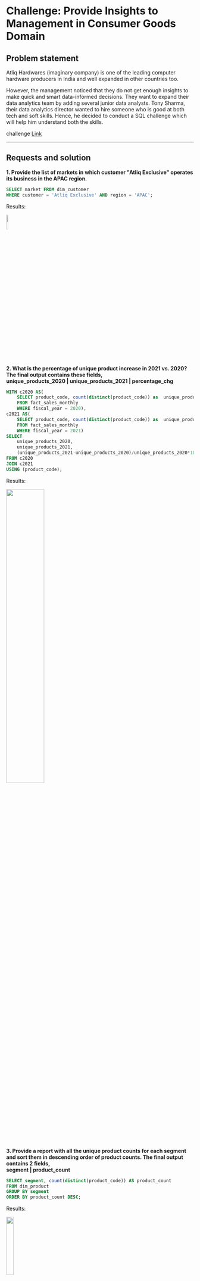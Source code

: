 #  Challenge: Provide Insights to Management in Consumer Goods Domain

## Problem statement
Atliq Hardwares (imaginary company) is one of the leading computer hardware producers in India and well expanded in other countries too.

However, the management noticed that they do not get enough insights to make quick and smart data-informed decisions. They want to expand their data analytics team by adding several junior data analysts. Tony Sharma, their data analytics director wanted to hire someone who is good at both tech and soft skills. Hence, he decided to conduct a SQL challenge which will help him understand both the skills.


challenge [Link](https://codebasics.io/challenge/codebasics-resume-project-challenge)

---

## Requests and solution

**1. Provide the list of markets in which customer "Atliq Exclusive" operates its
business in the APAC region.**

```sql
SELECT market FROM dim_customer
WHERE customer = 'Atliq Exclusive' AND region = 'APAC';

```
Results:

<kdb> <img src="https://github.com/HsiaoChuHao/picture/blob/d67e1b1e2c4814df98fd74b06cdec41bba7722b2/SQL/Challenge/Q1.png" width=10% height=10%>


**2. What is the percentage of unique product increase in 2021 vs. 2020? The final output contains these fields,\
        unique_products_2020 | unique_products_2021 | percentage_chg**

```sql
WITH c2020 AS(
	SELECT product_code, count(distinct(product_code)) as  unique_products_2020
	FROM fact_sales_monthly
	WHERE fiscal_year = 2020),
c2021 AS(
	SELECT product_code, count(distinct(product_code)) as  unique_products_2021
	FROM fact_sales_monthly
    WHERE fiscal_year = 2021)
SELECT 
	unique_products_2020,
    unique_products_2021,
    (unique_products_2021-unique_products_2020)/unique_products_2020*100 AS percentage_chg
FROM c2020
JOIN c2021
USING (product_code);

```
Results:


<kdb> <img src="https://github.com/HsiaoChuHao/picture/blob/d67e1b1e2c4814df98fd74b06cdec41bba7722b2/SQL/Challenge/Q2.png" width=45% height=45%>

**3. Provide a report with all the unique product counts for each segment and sort them in descending order of product counts. The final output contains
2 fields,\
segment | product_count**

```sql
SELECT segment, count(distinct(product_code)) AS product_count
FROM dim_product
GROUP BY segment
ORDER BY product_count DESC;
```
Results:

<kdb> <img src="https://github.com/HsiaoChuHao/picture/blob/d67e1b1e2c4814df98fd74b06cdec41bba7722b2/SQL/Challenge/Q3.png" width=20% height=20%>


**4. Follow-up: Which segment had the most increase in unique products in 2021 vs 2020? The final output contains these fields,
segment | product_count_2020 | product_count_2021 | difference**

```sql
WITH sc2020 AS(
	SELECT p.segment AS segment, count(distinct(s.product_code)) AS product_count_2020
	FROM fact_sales_monthly s
    JOIN dim_product p
    ON s.product_code = p.product_code
	WHERE fiscal_year = 2020
	GROUP BY p.segment),
sc2021 AS(
	SELECT p.segment AS segment, count(distinct(s.product_code)) AS product_count_2021
	FROM fact_sales_monthly s
    JOIN dim_product p
    ON s.product_code = p.product_code
	WHERE fiscal_year = 2021
	GROUP BY p.segment)
SELECT 
	sc2020.segment, product_count_2020, product_count_2021,
	product_count_2021-product_count_2020 AS difference
FROM sc2020 
JOIN sc2021
USING (segment)
ORDER BY difference DESC;
```

Results:

<kdb> <img src="https://github.com/HsiaoChuHao/picture/blob/d67e1b1e2c4814df98fd74b06cdec41bba7722b2/SQL/Challenge/Q4.png" width=50% height=50%>


**5. Get the products that have the highest and lowest manufacturing costs. The final output should contain these fields,
product_code | product | manufacturing_cost**

```sql
SELECT 
	p.product_code, p.product, m. manufacturing_cost
FROM fact_manufacturing_cost m
JOIN dim_product p
ON m.product_code = p. product_code
WHERE manufacturing_cost in
((SELECT max(manufacturing_cost)FROM fact_manufacturing_cost), (SELECT min(manufacturing_cost) FROM fact_manufacturing_cost))
ORDER BY manufacturing_cost DESC;

```
Results:

<kdb> <img src="https://github.com/HsiaoChuHao/picture/blob/d67e1b1e2c4814df98fd74b06cdec41bba7722b2/SQL/Challenge/Q5.png" width=40% height=40%>




**6. Generate a report which contains the top 5 customers who received an average high pre_invoice_discount_pct for the fiscal year 2021 and in the
Indian market. The final output contains these fields,
customer_code | customer | average_discount_percentage**

```sql
SELECT c.customer_code,c.customer, avg(pre_invoice_discount_pct) AS average_discount_percentage
FROM  fact_pre_invoice_deductions p
JOIN dim_customer c
ON p.customer_code = c. customer_code
WHERE fiscal_year = 2021 AND c. market = 'india'
GROUP BY customer_code
ORDER BY average_discount_percentage DESC
LIMIT 5;
```
Results:

<kdb> <img src="https://github.com/HsiaoChuHao/picture/blob/d67e1b1e2c4814df98fd74b06cdec41bba7722b2/SQL/Challenge/Q6.png" width=35% height=35%>



**7. Get the complete report of the Gross sales amount for the customer “Atliq Exclusive” for each month. This analysis helps to get an idea of low and
high-performing months and take strategic decisions. The final report contains these columns:
Month | Year | Gross sales Amount**

```sql
SELECT 
    MONTH(s.date) AS month,
    YEAR (s.date) AS year,
    ROUND(sum(s.sold_quantity* g.gross_price),2)  AS gross_sales_amount
FROM fact_sales_monthly s
JOIN fact_gross_price g
ON s.product_code = g.product_code
JOIN dim_customer c
ON s.customer_code= c. customer_code
WHERE c.customer = 'Atliq Exclusive'
GROUP BY MONTH(s.date) , YEAR (s.date);
```
Results:

<kdb> <img src="https://github.com/HsiaoChuHao/picture/blob/d67e1b1e2c4814df98fd74b06cdec41bba7722b2/SQL/Challenge/q7.png" width=20% height=20%>


**8. In which quarter of 2020, got the maximum total_sold_quantity? The final output contains these fields sorted by the total_sold_quantity,
Quarter
total_sold_quantity**

(1) Create a function for get_fiscal_quarter
```SQL
CREATE DEFINER=`root`@`localhost` FUNCTION `get_fiscal_quarter`(calendar_date DATE) RETURNS char(2) CHARSET utf8mb4
    DETERMINISTIC
BEGIN
DECLARE quarter CHAR(2);
SET quarter = 
	IF (MONTH(calendar_date) IN (9,10,11), 'Q1',
		IF(MONTH(calendar_date) IN (12,1,2), 'Q2',
			IF(MONTH(calendar_date) IN (3,4,5), 'Q3','Q4')));
RETURN quarter;
END;
```

(2)
```sql
SELECT 
	get_fiscal_quarter(date) AS Quarter, 
	sum(sold_quantity) AS total_sold_quantity
FROM fact_sales_monthly
WHERE fiscal_year = 2020
GROUP BY Quarter
ORDER BY total_sold_quantity DESC;
```
Results:

<kdb> <img src="https://github.com/HsiaoChuHao/picture/blob/d67e1b1e2c4814df98fd74b06cdec41bba7722b2/SQL/Challenge/Q8.png" width=20% height=20%>




**9. Which channel helped to bring more gross sales in the fiscal year 2021 and the percentage of contribution? The final output contains these fields,
channel | gross_sales_mln | percentage**


```sql
WITH ctecgs AS(
SELECT 
    c.channel,
    ROUND(sum(s.sold_quantity* g.gross_price),2)/1000000  AS gross_sales_mln
FROM fact_sales_monthly s
JOIN fact_gross_price g
ON s.product_code = g.product_code
JOIN dim_customer c
ON s.customer_code= c. customer_code
WHERE s.fiscal_year = 2021
GROUP BY c.channel)
SELECT *,
	ROUND(gross_sales_mln*100/sum(gross_sales_mln) over() ,2) AS percentage
FROM ctecgs
GROUP BY channel
ORDER BY percentage DESC;
```

Results:

<kdb> <img src="https://github.com/HsiaoChuHao/picture/blob/d67e1b1e2c4814df98fd74b06cdec41bba7722b2/SQL/Challenge/Q9%20.png" width=30% height=30%>


**10. Get the Top 3 products in each division that have a high total_sold_quantity in the fiscal_year 2021? The final output contains these fields,
division | product_code | product | total_sold_quantity | rank_order**

```sql
WITH cteds AS(
SELECT 
    p.division,p.product_code, p.product,
    sum(sold_quantity)  AS total_sold_quantity
FROM fact_sales_monthly s
JOIN dim_product p
ON s.product_code = p.product_code
JOIN dim_customer c
ON s.customer_code= c. customer_code
WHERE s.fiscal_year = 2021
GROUP BY p.division, p.product, p.product_code),
cteds2 AS(
	SELECT *,
		dense_rank() over (partition by division order by total_sold_quantity desc) AS rank_order
	FROM cteds)
SELECT * FROM cteds2
WHERE rank_order<=3
ORDER BY total_sold_quantity DESC
```

Results:

<kdb> <img src="https://github.com/HsiaoChuHao/picture/blob/d67e1b1e2c4814df98fd74b06cdec41bba7722b2/SQL/Challenge/Q10.png" width=50% height=50%>
